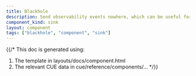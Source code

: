 ```yaml
---
title: Blackhole
description: Send observability events nowhere, which can be useful for debugging purposes
component_kind: sink
layout: component
tags: ["blackhole", "component", "sink"]
---
```


{{/*
This doc is generated using:

1. The template in layouts/docs/component.html
2. The relevant CUE data in cue/reference/components/...
*/}}
